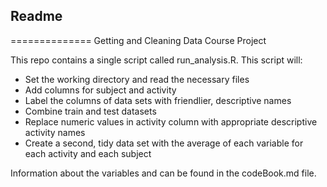## Readme
==============
Getting and Cleaning Data Course Project

This repo contains a single script called run_analysis.R.  This script will:
* Set the working directory and read the necessary files
* Add columns for subject and activity
* Label the columns of data sets with friendlier, descriptive names
* Combine train and test datasets
* Replace numeric values in activity column with appropriate descriptive activity names
* Create a second, tidy data set with the average of each variable for each activity and each subject

Information about the variables and can be found in the codeBook.md file.
